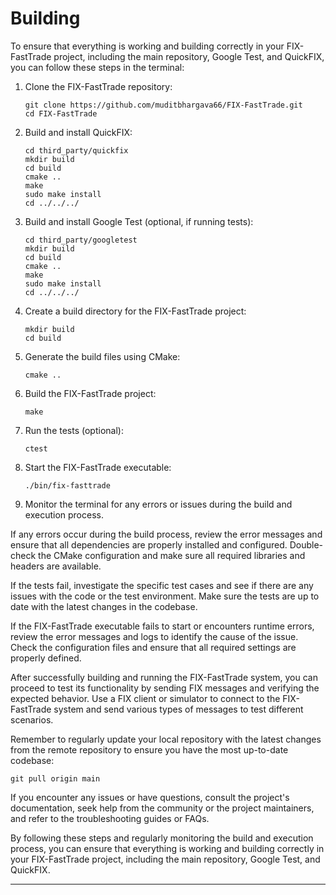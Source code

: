 # Building

To ensure that everything is working and building correctly in your FIX-FastTrade project, including the main repository, Google Test, and QuickFIX, you can follow these steps in the terminal:

1. Clone the FIX-FastTrade repository:
   ```
   git clone https://github.com/muditbhargava66/FIX-FastTrade.git
   cd FIX-FastTrade
   ```

2. Build and install QuickFIX:
   ```
   cd third_party/quickfix
   mkdir build
   cd build
   cmake ..
   make
   sudo make install
   cd ../../../
   ```

3. Build and install Google Test (optional, if running tests):
   ```
   cd third_party/googletest
   mkdir build
   cd build
   cmake ..
   make
   sudo make install
   cd ../../../
   ```

4. Create a build directory for the FIX-FastTrade project:
   ```
   mkdir build
   cd build
   ```

5. Generate the build files using CMake:
   ```
   cmake ..
   ```

6. Build the FIX-FastTrade project:
   ```
   make
   ```

7. Run the tests (optional):
   ```
   ctest
   ```

8. Start the FIX-FastTrade executable:
   ```
   ./bin/fix-fasttrade
   ```

9. Monitor the terminal for any errors or issues during the build and execution process.

If any errors occur during the build process, review the error messages and ensure that all dependencies are properly installed and configured. Double-check the CMake configuration and make sure all required libraries and headers are available.

If the tests fail, investigate the specific test cases and see if there are any issues with the code or the test environment. Make sure the tests are up to date with the latest changes in the codebase.

If the FIX-FastTrade executable fails to start or encounters runtime errors, review the error messages and logs to identify the cause of the issue. Check the configuration files and ensure that all required settings are properly defined.

After successfully building and running the FIX-FastTrade system, you can proceed to test its functionality by sending FIX messages and verifying the expected behavior. Use a FIX client or simulator to connect to the FIX-FastTrade system and send various types of messages to test different scenarios.

Remember to regularly update your local repository with the latest changes from the remote repository to ensure you have the most up-to-date codebase:
```
git pull origin main
```

If you encounter any issues or have questions, consult the project's documentation, seek help from the community or the project maintainers, and refer to the troubleshooting guides or FAQs.

By following these steps and regularly monitoring the build and execution process, you can ensure that everything is working and building correctly in your FIX-FastTrade project, including the main repository, Google Test, and QuickFIX.

---